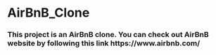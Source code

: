 # AirBnB_Clone

<h3>This project is an AirBnB clone. You can check out AirBnB website
by following this link https://www.airbnb.com/<h3/>
